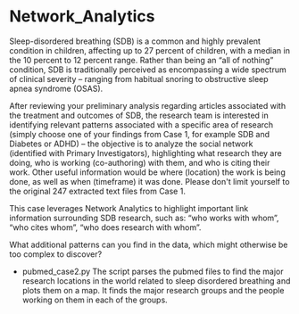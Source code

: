 # Network_Analytics

Sleep-disordered breathing (SDB) is a common and highly prevalent condition in children, affecting up to 27 percent of children, with a median in the 10 percent to 12 percent range. Rather than being an “all of nothing” condition, SDB is traditionally perceived as encompassing a wide spectrum of clinical severity – ranging from habitual snoring to obstructive sleep apnea syndrome (OSAS).

After reviewing your preliminary analysis regarding articles associated with the treatment  and outcomes of SDB, the research team is interested in identifying relevant patterns associated with a specific area of research (simply choose one of your findings from Case 1, for example SDB and Diabetes or ADHD) – the objective is to analyze the social network (identified with Primary Investigators), highlighting what research they are doing, who is working (co-authoring) with them, and who is citing their work.  Other useful information would be where (location) the work is being done, as well as when (timeframe) it was done.  Please don't limit yourself to the original 247 extracted text files from Case 1.
 
This case leverages Network Analytics to highlight important link information surrounding SDB research, such as: “who works with whom”, “who cites whom”, “who does research with whom”.
 
What additional patterns can you find in the data, which might otherwise be too complex to discover?

* pubmed_case2.py
 The script parses the pubmed files to find the major research locations in the world related to sleep disordered breathing and plots them   on a map.
 It finds the major research groups and the people working on them in each of the groups.
 
